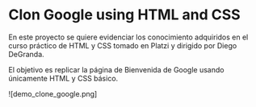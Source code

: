 # Clon Google using HTML and CSS

En este proyecto se quiere evidenciar los conocimiento adquiridos en el curso práctico de HTML y CSS tomado en Platzi y dirigido por Diego DeGranda.

El objetivo es replicar la página de Bienvenida de Google usando únicamente HTML y CSS básico.

![demo_clone_google.png]


